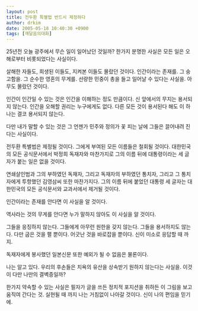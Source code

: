 ```yaml
---
layout: post
title: 전두환 특별법 반드시 제정하다
author: drkim
date: 2005-05-18 10:40:30 +0900
tags: [깨달음의대화]
---
```

25년전 오늘 광주에서 무슨 일이 일어났던 것일까? 한가지 분명한 사실은 모든 일은 오해로부터 비롯되었다는 사실이다.
  

  
살해한 자들도, 희생된 이들도, 지켜본 이들도 몰랐던 것이다. 인간이라는 존재를. 그 숭고함을. 그 순수한 영혼의 무게를. 선량한 민중이 총을 들고 일어날 수 있다는 사실을. 아무도 몰랐던 것이다.
  

  
인간이 인간일 수 있는 것은 인간을 이해하는 정도 만큼이다. 신 앞에서의 무지는 용서되지 않는다. 인간을 오해할 권리는 누구에게도 없다. 다른 모든 것이 용서된다 해도 이 하나는 결코 용서되지 않는다.
  

  
다만 내가 말할 수 있는 것은 그 언젠가 민주와 정의가 꽃 피는 날에 그들은 끌어내려 진다는 사실이다.
  

  
전두환 특별법은 제정될 것이다. 그에게 부여된 모든 이름들은 철회될 것이다. 대한민국의 모든 공식문서에서 박정희 독재자와 마찬가지로 그의 이름 뒤에 대통령이라는 세 글자가 붙는 일은 없을 것이다.
  

  
연쇄살인범과 그의 부하였던 독재자, 그리고 독재자의 부하였던 통치자, 그리고 그 통치자에게 투항했던 김영삼씨 또한 마찬가지다. 그의 이름 뒤에 붙었던 대통령 세 글자는 대한민국의 모든 공식문서와 교과서에서 제거될 것이다.
  

  
인간이라는 존재를 안다면 이 사실을 알 것이다.
  
역사라는 것의 무게를 안다면 누가 말하지 않아도 이 사실을 알 것이다.
  

  
그들을 응징하지 않는다. 그들에게 아무런 원한을 갖지 않는다. 그들을 용서하지도 않는다. 다만 굽은 것을 펼 뿐이다. 어긋난 것을 바로잡을 뿐이다. 신이 미소로 응답할 때 까지.
  

  
독재자에게 봉사했던 일본신문 또한 예외가 될 수 없음은 물론이다.
  

  
나는 알고 있다. 우리의 후손들은 치욕의 유산을 상속받기 원하지 않는다는 사실을. 이것이 다만 나만의 결벽증일까?
  

  
한가지 약속할 수 있는 사실은 필자가 글을 쓰든 정치적 포지션을 취하든 이 그림을 보고 움직여 간다는 것. 실현될 때 까지 나는 거침없이 나아갈 것이다. 신이 나의 편임을 믿기에.